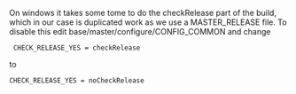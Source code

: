 On windows it takes some tome to do the checkRelease part of the build, which in our case is duplicated work as we use a MASTER_RELEASE file. To disable this edit base/master/configure/CONFIG_COMMON and change

     CHECK_RELEASE_YES = checkRelease

to

    CHECK_RELEASE_YES = noCheckRelease
 